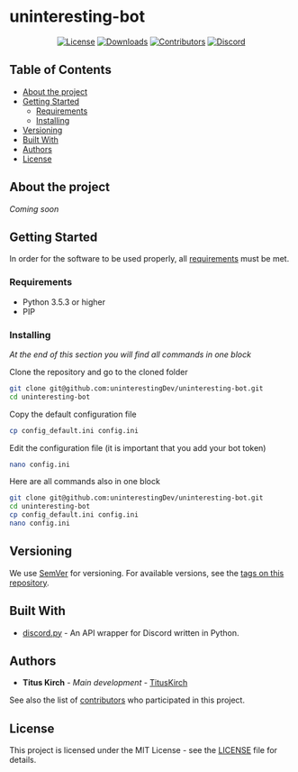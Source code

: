 # uninteresting-bot
<p align="center">
    <a href="https://github.com/uninterestingDev/uninteresting-bot/blob/master/LICENSE"><img src="https://img.shields.io/github/license/uninterestingDev/uninteresting-bot" alt="License"></a>
    <a href="https://github.com/uninterestingDev/uninteresting-bot/releases"><img src="https://img.shields.io/github/downloads/uninterestingDev/uninteresting-bot/total" alt="Downloads"></a>
    <a href="https://github.com/uninterestingDev/uninteresting-bot/graphs/contributors"><img src="https://img.shields.io/github/contributors/uninterestingDev/uninteresting-bot" alt="Contributors"></a>
    <a href="https://discord.gg/U7eCYUy"><img src="https://img.shields.io/discord/602526025209085954?label=Discord%20server" alt="Discord"></a>
</p>

## Table of Contents

* [About the project](#about-the-project)
* [Getting Started](#getting-started)
    * [Requirements](#requirements)
    * [Installing](#installing)
* [Versioning](#versioning)
* [Built With](#built-with)
* [Authors](#authors)
* [License](#license)

## About the project

*Coming soon*

## Getting Started
In order for the software to be used properly, all [requirements](#requirements) must be met.

### Requirements

* Python 3.5.3 or higher
* PIP

### Installing
*At the end of this section you will find all commands in one block*

Clone the repository and go to the cloned folder
```bash
git clone git@github.com:uninterestingDev/uninteresting-bot.git
cd uninteresting-bot
```

Copy the default configuration file
```bash
cp config_default.ini config.ini 
```

Edit the configuration file (it is important that you add your bot token)
```bash
nano config.ini 
```

Here are all commands also in one block
```bash
git clone git@github.com:uninterestingDev/uninteresting-bot.git
cd uninteresting-bot
cp config_default.ini config.ini 
nano config.ini 
```

## Versioning

We use [SemVer](http://semver.org/) for versioning. For available versions, see the [tags on this repository](https://github.com/uninterestingDev/uninteresting-bot/tags). 

## Built With

* [discord.py](https://github.com/Rapptz/discord.py) - An API wrapper for Discord written in Python.

## Authors

* **Titus Kirch** - *Main development* - [TitusKirch](https://github.com/TitusKirch)

See also the list of [contributors](https://github.com/uninterestingDev/uninteresting-bot/graphs/contributors) who participated in this project.

## License

This project is licensed under the MIT License - see the [LICENSE](LICENSE) file for details.